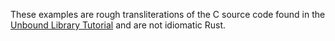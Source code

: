 These examples are rough transliterations of the C source code found in the
[Unbound Library Tutorial](https://www.unbound.net/documentation/index.html)
and are not idiomatic Rust.

